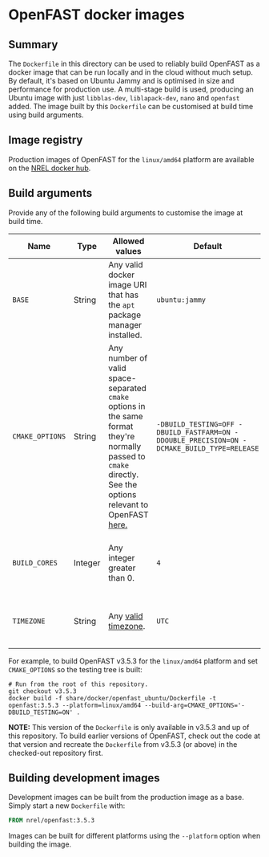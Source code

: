 # OpenFAST docker images

## Summary
The `Dockerfile` in this directory can be used to reliably build OpenFAST as a docker image that can be run locally and
in the cloud without much setup. By default, it's based on Ubuntu Jammy and is optimised in size and performance for 
production use. A multi-stage build is used, producing an Ubuntu image with just `libblas-dev`, `liblapack-dev`, `nano`
and `openfast` added. The image built by this `Dockerfile` can be customised at build time using build arguments.

## Image registry
Production images of OpenFAST for the `linux/amd64` platform are available on the 
[NREL docker hub](https://hub.docker.com/r/nrel/openfast).

## Build arguments
Provide any of the following build arguments to customise the image at build time. 

| Name            | Type    | Allowed values                                                                                                                                                                                                                                             | Default                                                                | Description                                               |
| --------------- | ------- |------------------------------------------------------------------------------------------------------------------------------------------------------------------------------------------------------------------------------------------------------------| ---------------------------------------------------------------------- |-----------------------------------------------------------|
| `BASE`          | String  | Any valid docker image URI that has the `apt` package manager installed.                                                                                                                                                                                   | `ubuntu:jammy`                                                        | The docker image to base the OpenFAST image on.           |
| `CMAKE_OPTIONS` | String  | Any number of valid space-separated `cmake` options in the same format they're normally passed to `cmake` directly. See the options relevant to OpenFAST [here.](https://openfast.readthedocs.io/en/main/source/install/index.html#openfast-cmake-options) | `-DBUILD_TESTING=OFF -DBUILD_FASTFARM=ON -DDOUBLE_PRECISION=ON -DCMAKE_BUILD_TYPE=RELEASE` | Options to control how CMake is used to build OpenFAST.   |
| `BUILD_CORES`   | Integer | Any integer greater than 0.                                                                                                                                                                                                                                | `4`                                                                    | The number of cores to use to build OpenFAST with `make`. |
| `TIMEZONE`      | String  | Any [valid timezone](https://en.wikipedia.org/wiki/List_of_tz_database_time_zones).                                                                                                                                                                        | `UTC`                                                                  | The timezone to use when running OpenFAST.                |

For example, to build OpenFAST v3.5.3 for the `linux/amd64` platform and set `CMAKE_OPTIONS` so the testing tree is built:

```shell
# Run from the root of this repository.
git checkout v3.5.3
docker build -f share/docker/openfast_ubuntu/Dockerfile -t openfast:3.5.3 --platform=linux/amd64 --build-arg=CMAKE_OPTIONS='-DBUILD_TESTING=ON' .
```

**NOTE:** This version of the `Dockerfile` is only available in v3.5.3 and up of this repository. To build earlier 
versions of OpenFAST, check out the code at that version and recreate the `Dockerfile` from v3.5.3 (or above) in the 
checked-out repository first.

## Building development images
Development images can be built from the production image as a base. Simply start a new `Dockerfile` with:

```dockerfile
FROM nrel/openfast:3.5.3
```

Images can be built for different platforms using the `--platform` option when building the image.
